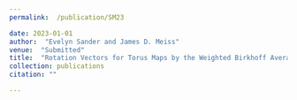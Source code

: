 ```yaml
---
permalink:  /publication/SM23

date: 2023-01-01
author:  "Evelyn Sander and James D. Meiss"
venue:  "Submitted"
title:  "Rotation Vectors for Torus Maps by the Weighted Birkhoff Average"
collection: publications
citation: ""

---
```


